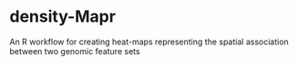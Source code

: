 density-Mapr
============

An R workflow for creating heat-maps representing the spatial association between two genomic feature sets
